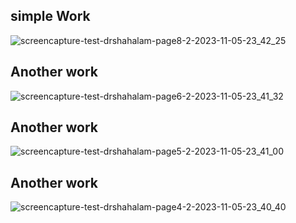 ## simple Work
![screencapture-test-drshahalam-page8-2-2023-11-05-23_42_25](https://github.com/user-attachments/assets/be7003c2-44ea-4b12-b45c-824d27294ee5)
## Another work 
![screencapture-test-drshahalam-page6-2-2023-11-05-23_41_32](https://github.com/user-attachments/assets/7e3624f5-25b6-4c59-ae96-f950e8a13289)
## Another work 
![screencapture-test-drshahalam-page5-2-2023-11-05-23_41_00](https://github.com/user-attachments/assets/ab981774-c920-48cf-87dd-7a73bb4aaaa3)
## Another work 
![screencapture-test-drshahalam-page4-2-2023-11-05-23_40_40](https://github.com/user-attachments/assets/db17a3c1-6b85-4049-8b31-02c6af379d79)

